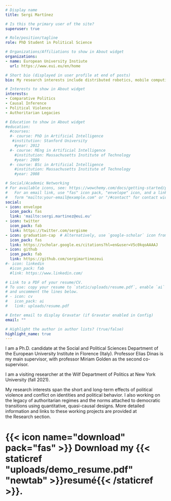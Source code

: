 ```yaml
---
# Display name
title: Sergi Martínez

# Is this the primary user of the site?
superuser: true

# Role/position/tagline
role: PhD Student in Political Science

# Organizations/Affiliations to show in About widget
organizations:
- name: European University Instiute
  url: https://www.eui.eu/en/home

# Short bio (displayed in user profile at end of posts)
bio: My research interests include distributed robotics, mobile computing and programmable matter.

# Interests to show in About widget
interests:
- Comparative Politics
- Causal Inference
- Political Violence
- Authoritarian Legacies

# Education to show in About widget
#education:
  #courses:
  #- course: PhD in Artificial Intelligence
   #institution: Stanford University
    #year: 2012
  #- course: MEng in Artificial Intelligence
    #institution: Massachusetts Institute of Technology
    #year: 2009
  #- course: BSc in Artificial Intelligence
    #institution: Massachusetts Institute of Technology
    #year: 2008

# Social/Academic Networking
# For available icons, see: https://wowchemy.com/docs/getting-started/page-builder/#icons
#   For an email link, use "fas" icon pack, "envelope" icon, and a link in the
#   form "mailto:your-email@example.com" or "/#contact" for contact widget.
social:
- icon: envelope
  icon_pack: fas
  link: 'mailto:sergi.martinez@eui.eu'
- icon: twitter
  icon_pack: fab
  link: https://twitter.com/sergisme
- icon: graduation-cap  # Alternatively, use `google-scholar` icon from `ai` icon pack
  icon_pack: fas
  link: https://scholar.google.es/citations?hl=en&user=V5c0kqoAAAAJ
- icon: github
  icon_pack: fab
  link: https://github.com/sergimartinezeui
#- icon: linkedin
  #icon_pack: fab
  #link: https://www.linkedin.com/

# Link to a PDF of your resume/CV.
# To use: copy your resume to `static/uploads/resume.pdf`, enable `ai` icons in `params.toml`, 
# and uncomment the lines below.
# - icon: cv
#   icon_pack: ai
#   link: uploads/resume.pdf

# Enter email to display Gravatar (if Gravatar enabled in Config)
email: ""

# Highlight the author in author lists? (true/false)
highlight_name: true
---
```


I am a Ph.D. candidate at the Social and Political Sciences Department of the European University Institute in Florence (Italy). Professor Elias Dinas is my main supervisor, with professor Miriam Golden as the second co-supervisor. 

I am a visiting researcher at the Wilf Department of Politics at New York University (fall 2021).

My research interests span the short and long-term effects of political violence and conflict on identities and political behavior. I also working on the legacy of authoritarian regimes and the norms attached to democratic transitions using quantitative, quasi-causal designs. More detailed information and links to these working projects are provided at the Research section.

# {{< icon name="download" pack="fas" >}} Download my {{< staticref "uploads/demo_resume.pdf" "newtab" >}}resumé{{< /staticref >}}.
